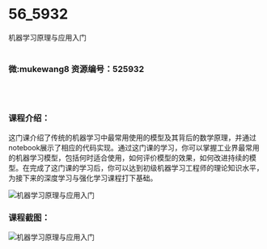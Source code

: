 # 56_5932
机器学习原理与应用入门
<br/></br>
<h3>微:mukewang8 资源编号：525932</h3>
<br/></br>
<h3>课程介绍：</h3>
<p>这门课介绍了传统的<a title="查看与 机器学习 相关的文章" target="_blank">机器学习</a>中最常用使用的模型及其背后的数学原理，并通过notebook展示了相应的代码实现。通过这门课的学习，你可以掌握工业界最常用的机器学习模型，包括何时适合使用，如何评价模型的效果，如何改进持续的模型。在完成了这门课的学习后，你可以达到初级机器学习工程师的理论知识水平，为接下来的深度学习与强化学习课程打下基础。</p>
<p><img src="https://www.ko996.com/wp-content/uploads/img/2019/07/1-93-300x167.png" alt="机器学习原理与应用入门"></p>
<h3>课程截图：</h3>
<p><img src="https://www.ko996.com/wp-content/uploads/img/2019/07/2-88.png" alt="机器学习原理与应用入门"></p>
